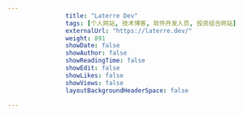 ---
                title: "Laterre Dev"
                tags: [个人网站, 技术博客, 软件开发人员, 投资组合网站]
                externalUrl: "https://laterre.dev/"
                weight: 891
                showDate: false
                showAuthor: false
                showReadingTime: false
                showEdit: false
                showLikes: false
                showViews: false
                layoutBackgroundHeaderSpace: false
                ---

